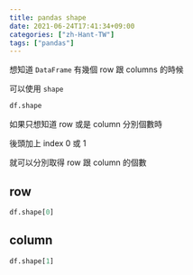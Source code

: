 ```yaml
---
title: pandas shape
date: 2021-06-24T17:41:34+09:00
categories: ["zh-Hant-TW"]
tags: ["pandas"]
---
```

想知道 `DataFrame` 有幾個 row 跟 columns 的時候

可以使用 `shape`

```python
df.shape
```

如果只想知道 row 或是 column 分別個數時

後頭加上 index 0 或 1

就可以分別取得 row 跟 column 的個數

## row

```python
df.shape[0]
```

## column

```python
df.shape[1]
```
